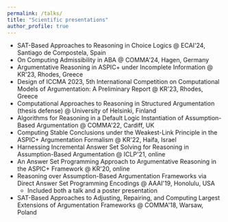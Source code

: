 ```yaml
---
permalink: /talks/
title: "Scientific presentations"
author_profile: true
---
```


- SAT-Based Approaches to Reasoning in Choice Logics @ ECAI'24, Santiago de Compostela, Spain
- On Computing Admissibility in ABA @ COMMA'24, Hagen, Germany
- Argumentative Reasoning in ASPIC+ under Incomplete Information @ KR'23, Rhodes, Greece
- Design of ICCMA 2023, 5th International Competition on Computational Models of Argumentation: A Preliminary Report @ KR'23, Rhodes, Greece
- Computational Approaches to Reasoning in Structured Argumentation (thesis defense) @ University of Helsinki, Finland
- Algorithms for Reasoning in a Default Logic Instantiation of Assumption-Based Argumentation @ COMMA'22, Cardiff, UK
- Computing Stable Conclusions under the Weakest-Link Principle in the ASPIC+ Argumentation Formalism @ KR'22, Haifa, Israel
- Harnessing Incremental Answer Set Solving for Reasoning in Assumption-Based Argumentation @ ICLP'21, online
- An Answer Set Programming Approach to Argumentative Reasoning in the ASPIC+ Framework @ KR'20, online
- Reasoning over Assumption-Based Argumentation Frameworks via Direct Answer Set Programming Encodings @ AAAI'19, Honolulu, USA
    - Included both a talk and a poster presentation
- SAT-Based Approaches to Adjusting, Repairing, and Computing Largest Extensions of Argumentation Frameworks @ COMMA'18, Warsaw, Poland
